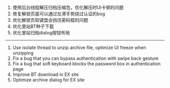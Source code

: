 1. 使用后台线程解压归档压缩包，优化解压时UI卡顿的问题
2. 修复解锁页面可以通过左滑手势绕过认证的bug
3. 优化解锁页软键盘会挡住密码框的问题
4. 优化里站BT种子下载
5. 优化里站归档dialog按钮布局

------------------------------------------------------------------------------------------

1. Use isolate thread to unzip archive file, optimize UI freeze when unzipping
2. Fix a bug that you can bypass authentication with swipe back gesture
3. Fix a bug that soft keyboard blocks the password box in authentication page
4. Improve BT download in EX site
5. Optimize archive dialog for EX site
